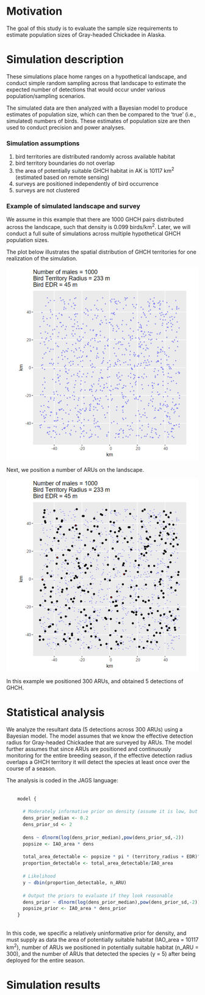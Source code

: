 # Motivation

The goal of this study is to evaluate the sample size requirements to
estimate population sizes of Gray-headed Chickadee in Alaska.

# Simulation description

These simulations place home ranges on a hypothetical landscape, and
conduct simple random sampling across that landscape to estimate the
expected number of detections that would occur under various
population/sampling scenarios.

The simulated data are then analyzed with a Bayesian model to produce
estimates of population size, which can then be compared to the ‘true’
(i.e., simulated) numbers of birds. These estimates of population size
are then used to conduct precision and power analyses.

### Simulation assumptions

1.  bird territories are distributed randomly across available habitat
2.  bird territory boundaries do not overlap
3.  the area of potentially suitable GHCH habitat in AK is 10117
    km<sup>2</sup> (estimated based on remote sensing)
4.  surveys are positioned independently of bird occurrence
5.  surveys are not clustered

### Example of simulated landscape and survey

We assume in this example that there are 1000 GHCH pairs distributed
across the landscape, such that density is 0.099 birds/km<sup>2</sup>.
Later, we will conduct a full suite of simulations across multiple
hypothetical GHCH population sizes.

The plot below illustrates the spatial distribution of GHCH territories
for one realization of the simulation.

![](README_files/figure-markdown_github/chunk1-1.png)

Next, we position a number of ARUs on the landscape.

![](README_files/figure-markdown_github/chunk2-1.png)

In this example we positioned 300 ARUs, and obtained 5 detections of
GHCH.

# Statistical analysis

We analyze the resultant data (5 detections across 300 ARUs) using a
Bayesian model. The model assumes that we know the effective detection
radius for Gray-headed Chickadee that are surveyed by ARUs. The model
further assumes that since ARUs are positioned and continuously
monitoring for the entire breeding season, if the effective detection
radius overlaps a GHCH territory it will detect the species at least
once over the course of a season.

The analysis is coded in the JAGS language:

``` r

    model {

      # Moderately informative prior on density (assume it is low, but with enough uncertainty to capture higher densities)
      dens_prior_median <- 0.2
      dens_prior_sd <- 2
      
      dens ~ dlnorm(log(dens_prior_median),pow(dens_prior_sd,-2))
      popsize <- IAO_area * dens
      
      total_area_detectable <- popsize * pi * (territory_radius + EDR)^2
      proportion_detectable <- total_area_detectable/IAO_area
      
      # Likelihood
      y ~ dbin(proportion_detectable, n_ARU)
      
      # Output the priors to evaluate if they look reasonable
      dens_prior ~ dlnorm(log(dens_prior_median),pow(dens_prior_sd,-2))
      popsize_prior <- IAO_area * dens_prior
    }
    
```

In this code, we specific a relatively uninformative prior for density,
and must supply as data the area of potentially suitable habitat
(IAO_area = 10117 km<sup>2</sup>), number of ARUs we positioned in
potentially suitable habitat (n_ARU = 300), and the number of ARUs that
detected the species (y = 5) after being deployed for the entire season.

# Simulation results
